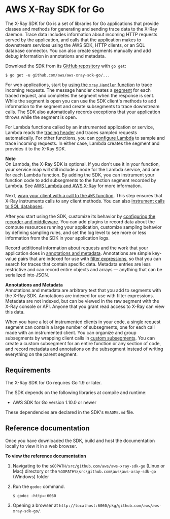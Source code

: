 # AWS X\-Ray SDK for Go<a name="xray-sdk-go"></a>

The X\-Ray SDK for Go is a set of libraries for Go applications that provide classes and methods for generating and sending trace data to the X\-Ray daemon\. Trace data includes information about incoming HTTP requests served by the application, and calls that the application makes to downstream services using the AWS SDK, HTTP clients, or an SQL database connector\. You can also create segments manually and add debug information in annotations and metadata\.

Download the SDK from its [GitHub repository](https://github.com/aws/aws-xray-sdk-go) with `go get`:

```
$ go get -u github.com/aws/aws-xray-sdk-go/... 
```

For web applications, start by [using the `xray.Handler` function](xray-sdk-go-handler.md) to trace incoming requests\. The message handler creates a [segment](xray-concepts.md#xray-concepts-segments) for each traced request, and completes the segment when the response is sent\. While the segment is open you can use the SDK client's methods to add information to the segment and create subsegments to trace downstream calls\. The SDK also automatically records exceptions that your application throws while the segment is open\.

For Lambda functions called by an instrumented application or service, Lambda reads the [tracing header](xray-concepts.md#xray-concepts-tracingheader) and traces sampled requests automatically\. For other functions, you can [configure Lambda](xray-services-lambda.md) to sample and trace incoming requests\. In either case, Lambda creates the segment and provides it to the X\-Ray SDK\.

**Note**  
On Lambda, the X\-Ray SDK is optional\. If you don't use it in your function, your service map will still include a node for the Lambda service, and one for each Lambda function\. By adding the SDK, you can instrument your function code to add subsegments to the function segment recorded by Lambda\. See [AWS Lambda and AWS X\-Ray](xray-services-lambda.md) for more information\.

Next, [wrap your client with a call to the `AWS` function](xray-sdk-go-awssdkclients.md)\. This step ensures that X\-Ray instruments calls to any client methods\. You can also [instrument calls to SQL databases](xray-sdk-go-sqlclients.md)\.

After you start using the SDK, customize its behavior by [configuring the recorder and middleware](xray-sdk-go-configuration.md)\. You can add plugins to record data about the compute resources running your application, customize sampling behavior by defining sampling rules, and set the log level to see more or less information from the SDK in your application logs\.

Record additional information about requests and the work that your application does in [annotations and metadata](xray-sdk-go-segment.md)\. Annotations are simple key\-value pairs that are indexed for use with [filter expressions](xray-console-filters.md), so that you can search for traces that contain specific data\. Metadata entries are less restrictive and can record entire objects and arrays — anything that can be serialized into JSON\.

**Annotations and Metadata**  
Annotations and metadata are arbitrary text that you add to segments with the X\-Ray SDK\. Annotations are indexed for use with filter expressions\. Metadata are not indexed, but can be viewed in the raw segment with the X\-Ray console or API\. Anyone that you grant read access to X\-Ray can view this data\.

When you have a lot of instrumented clients in your code, a single request segment can contain a large number of subsegments, one for each call made with an instrumented client\. You can organize and group subsegments by wrapping client calls in [custom subsegments](xray-sdk-go-subsegments.md)\. You can create a custom subsegment for an entire function or any section of code, and record metadata and annotations on the subsegment instead of writing everything on the parent segment\.

## Requirements<a name="xray-sdk-go-requirements"></a>

The X\-Ray SDK for Go requires Go 1\.9 or later\.

The SDK depends on the following libraries at compile and runtime:
+ AWS SDK for Go version 1\.10\.0 or newer

These dependencies are declared in the SDK's `README.md` file\.

## Reference documentation<a name="xray-sdk-go-reference"></a>

Once you have downloaded the SDK, build and host the documentation locally to view it in a web browser\.

**To view the reference documentation**

1. Navigating to the `$GOPATH/src/github.com/aws/aws-xray-sdk-go` \(Linux or Mac\) directory or the `%GOPATH%\src\github.com\aws\aws-xray-sdk-go` \(Windows\) folder

1. Run the `godoc` command\.

   ```
   $ godoc -http=:6060
   ```

1. Opening a browser at `http://localhost:6060/pkg/github.com/aws/aws-xray-sdk-go/`\.
